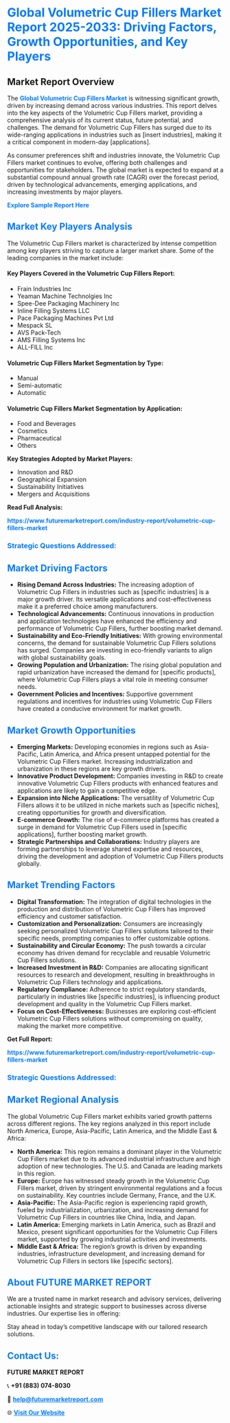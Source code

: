 <h1 style="color: #007BFF;">Global Volumetric Cup Fillers Market Report 2025-2033: Driving Factors, Growth Opportunities, and Key Players</h1>

<section id="overview">
<h2>Market Report Overview</h2>
<p>The <a href="https://www.futuremarketreport.com/industry-report/volumetric-cup-fillers-market" style="color: #007BFF; text-decoration: none;"><strong>Global Volumetric Cup Fillers Market</strong></a> is witnessing significant growth, driven by increasing demand across various industries. This report delves into the key aspects of the Volumetric Cup Fillers market, providing a comprehensive analysis of its current status, future potential, and challenges. The demand for Volumetric Cup Fillers has surged due to its wide-ranging applications in industries such as [insert industries], making it a critical component in modern-day [applications].</p>
<p>As consumer preferences shift and industries innovate, the Volumetric Cup Fillers market continues to evolve, offering both challenges and opportunities for stakeholders. The global market is expected to expand at a substantial compound annual growth rate (CAGR) over the forecast period, driven by technological advancements, emerging applications, and increasing investments by major players.</p>
</section>

<section id="overview">
<p><a href="https://www.futuremarketreport.com/request-sample/reportId=83039" style="color: #007BFF; text-decoration: none;"><strong>Explore Sample Report Here</strong></a></p>
</section>

<section id="key-players">
<h2 style="color: #007BFF;">Market Key Players Analysis</h2>
<p>The Volumetric Cup Fillers market is characterized by intense competition among key players striving to capture a larger market share. Some of the leading companies in the market include:</p>
<h4>Key Players Covered in the Volumetric Cup Fillers Report:</h4>
<ul><li>Frain Industries Inc</li><li>Yeaman Machine Technolgies Inc</li><li>Spee-Dee Packaging Machinery Inc</li><li>Inline Filling Systems LLC</li><li>Pace Packaging Machines Pvt Ltd</li><li>Mespack SL</li><li>AVS Pack-Tech</li><li>AMS Filling Systems Inc</li><li>ALL-FILL Inc</li></ul>
<h4>Volumetric Cup Fillers Market Segmentation by Type:</h4>
<ul><li>Manual</li><li>Semi-automatic</li><li>Automatic</li></ul>

<h4>Volumetric Cup Fillers Market Segmentation by Application:</h4>
<ul><li>Food and Beverages</li><li>Cosmetics</li><li>Pharmaceutical</li><li>Others</li></ul>
<p><strong>Key Strategies Adopted by Market Players:</strong></p>
<ul>
<li>Innovation and R&D</li>
<li>Geographical Expansion</li>
<li>Sustainability Initiatives</li>
<li>Mergers and Acquisitions</li>
</ul>
</section>

<section>
<p><strong>Read Full Analysis: </strong></p><a href="https://www.futuremarketreport.com/industry-report/volumetric-cup-fillers-market" style="color: #007BFF; text-decoration: none;"><strong>https://www.futuremarketreport.com/industry-report/volumetric-cup-fillers-market</strong></a>
<h3 style="color: #007BFF;">Strategic Questions Addressed:</h3>
</section>

<section id="driving-factors">
<h2 style="color: #007BFF;">Market Driving Factors</h2>
<ul>
<li><strong>Rising Demand Across Industries:</strong> The increasing adoption of Volumetric Cup Fillers in industries such as [specific industries] is a major growth driver. Its versatile applications and cost-effectiveness make it a preferred choice among manufacturers.</li>
<li><strong>Technological Advancements:</strong> Continuous innovations in production and application technologies have enhanced the efficiency and performance of Volumetric Cup Fillers, further boosting market demand.</li>
<li><strong>Sustainability and Eco-Friendly Initiatives:</strong> With growing environmental concerns, the demand for sustainable Volumetric Cup Fillers solutions has surged. Companies are investing in eco-friendly variants to align with global sustainability goals.</li>
<li><strong>Growing Population and Urbanization:</strong> The rising global population and rapid urbanization have increased the demand for [specific products], where Volumetric Cup Fillers plays a vital role in meeting consumer needs.</li>
<li><strong>Government Policies and Incentives:</strong> Supportive government regulations and incentives for industries using Volumetric Cup Fillers have created a conducive environment for market growth.</li>
</ul>
</section>

<section id="growth-opportunities">
<h2 style="color: #007BFF;">Market Growth Opportunities</h2>
<ul>
<li><strong>Emerging Markets:</strong> Developing economies in regions such as Asia-Pacific, Latin America, and Africa present untapped potential for the Volumetric Cup Fillers market. Increasing industrialization and urbanization in these regions are key growth drivers.</li>
<li><strong>Innovative Product Development:</strong> Companies investing in R&D to create innovative Volumetric Cup Fillers products with enhanced features and applications are likely to gain a competitive edge.</li>
<li><strong>Expansion into Niche Applications:</strong> The versatility of Volumetric Cup Fillers allows it to be utilized in niche markets such as [specific niches], creating opportunities for growth and diversification.</li>
<li><strong>E-commerce Growth:</strong> The rise of e-commerce platforms has created a surge in demand for Volumetric Cup Fillers used in [specific applications], further boosting market growth.</li>
<li><strong>Strategic Partnerships and Collaborations:</strong> Industry players are forming partnerships to leverage shared expertise and resources, driving the development and adoption of Volumetric Cup Fillers products globally.</li>
</ul>
</section>

<section id="trending-factors">
<h2 style="color: #007BFF;">Market Trending Factors</h2>
<ul>
<li><strong>Digital Transformation:</strong> The integration of digital technologies in the production and distribution of Volumetric Cup Fillers has improved efficiency and customer satisfaction.</li>
<li><strong>Customization and Personalization:</strong> Consumers are increasingly seeking personalized Volumetric Cup Fillers solutions tailored to their specific needs, prompting companies to offer customizable options.</li>
<li><strong>Sustainability and Circular Economy:</strong> The push towards a circular economy has driven demand for recyclable and reusable Volumetric Cup Fillers solutions.</li>
<li><strong>Increased Investment in R&D:</strong> Companies are allocating significant resources to research and development, resulting in breakthroughs in Volumetric Cup Fillers technology and applications.</li>
<li><strong>Regulatory Compliance:</strong> Adherence to strict regulatory standards, particularly in industries like [specific industries], is influencing product development and quality in the Volumetric Cup Fillers market.</li>
<li><strong>Focus on Cost-Effectiveness:</strong> Businesses are exploring cost-efficient Volumetric Cup Fillers solutions without compromising on quality, making the market more competitive.</li>
</ul>
</section>

<section>
<p><strong>Get Full Report: </strong></p><a href="https://www.futuremarketreport.com/industry-report/volumetric-cup-fillers-market" style="color: #007BFF; text-decoration: none;"><strong>https://www.futuremarketreport.com/industry-report/volumetric-cup-fillers-market</strong></a>
<h3 style="color: #007BFF;">Strategic Questions Addressed:</h3>
</section>


<section id="regional-analysis">
<h2 style="color: #007BFF;">Market Regional Analysis</h2>
<p>The global Volumetric Cup Fillers market exhibits varied growth patterns across different regions. The key regions analyzed in this report include North America, Europe, Asia-Pacific, Latin America, and the Middle East & Africa:</p>
<ul>
<li><strong>North America:</strong> This region remains a dominant player in the Volumetric Cup Fillers market due to its advanced industrial infrastructure and high adoption of new technologies. The U.S. and Canada are leading markets in this region.</li>
<li><strong>Europe:</strong> Europe has witnessed steady growth in the Volumetric Cup Fillers market, driven by stringent environmental regulations and a focus on sustainability. Key countries include Germany, France, and the U.K.</li>
<li><strong>Asia-Pacific:</strong> The Asia-Pacific region is experiencing rapid growth, fueled by industrialization, urbanization, and increasing demand for Volumetric Cup Fillers in countries like China, India, and Japan.</li>
<li><strong>Latin America:</strong> Emerging markets in Latin America, such as Brazil and Mexico, present significant opportunities for the Volumetric Cup Fillers market, supported by growing industrial activities and investments.</li>
<li><strong>Middle East & Africa:</strong> The region’s growth is driven by expanding industries, infrastructure development, and increasing demand for Volumetric Cup Fillers in sectors like [specific sectors].</li>
</ul>
</section>

<footer>
<h2 style="color: #007BFF;">About FUTURE MARKET REPORT</h2>
<p>We are a trusted name in market research and advisory services, delivering actionable insights and strategic support to businesses across diverse industries. Our expertise lies in offering:</p>

<p>Stay ahead in today’s competitive landscape with our tailored research solutions.</p>

<h2 style="color: #007BFF;">Contact Us:</h2>
<p><strong>FUTURE MARKET REPORT</strong></p>
<p>📞 <strong>+91 (883) 074-8030</strong></p>
<p>📧 <strong><a href="mailto:help@futuremarketreport.com" style="color: #007BFF;">help@futuremarketreport.com</a></strong></p>
<p>🌐 <strong><a href="https://www.futuremarketreport.com/" style="color: #007BFF;">Visit Our Website</a></strong></p>
</footer>